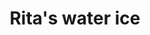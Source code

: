 ---
pid: fs123
title: Rita's water ice
location_transcription: 
coordinates: "[-75.150389681791, 39.955543433491]"
zipcode: '19131'
gen_neighborhood: West Philadelphia
neighborhood: Wynnefield
outside_phl: 
age: '16'
age_range: 13-19
instagram: 
image_file_name: fs_123.jpg
proposal_transcription: |-
  Rita's
  can I get a cherry!?
topic: Food
topic_summary: 0, 0
type: Building
keywords_other: 
credit: 
image_labels: 
twitter: 
facebook: 
permalink: "/monuments/fs123/"
layout: item-page
---